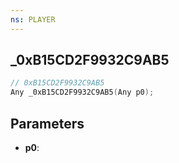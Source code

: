 ```yaml
---
ns: PLAYER
---
```

## _0xB15CD2F9932C9AB5

```c
// 0xB15CD2F9932C9AB5
Any _0xB15CD2F9932C9AB5(Any p0);
```

## Parameters
* **p0**:
